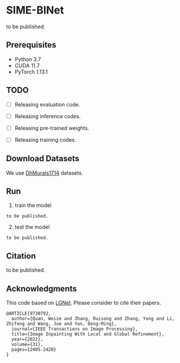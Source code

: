 # SIME-BINet

to be published.

## Prerequisites

- Python 3.7
- CUDA 11.7  
- PyTorch 1.13.1

## TODO

- [ ] Releasing evaluation code.
- [ ] Releasing inference codes.
- [ ] Releasing pre-trained weights.
- [ ] Releasing training codes.


## Download Datasets

We use [DhMurals1714](https://github.com/qinnzou/mural-image-inpainting) datasets.

## Run
1. train the model
```
to be published.
```
2. test the model
```
to be published.
```


## Citation

to be published. 

## Acknowledgments

This code based on [LGNet](https://github.com/weizequan/LGNet).
Please consider to cite their papers.
```
@ARTICLE{9730792,
  author={Quan, Weize and Zhang, Ruisong and Zhang, Yong and Li, Zhifeng and Wang, Jue and Yan, Dong-Ming},
  journal={IEEE Transactions on Image Processing}, 
  title={Image Inpainting With Local and Global Refinement}, 
  year={2022},
  volume={31},
  pages={2405-2420}
}
```
